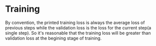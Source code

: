 # Training


By convention, the printed training loss is always the average loss of previous
steps while the validation loss is the loss for the current step(a single step).
So it's reasonable that the training loss will be greater than validation loss
at the begining stage of training.
